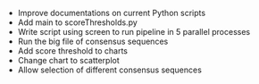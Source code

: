 - Improve documentations on current Python scripts
- Add main to scoreThresholds.py
- Write script using screen to run pipeline in 5 parallel processes
- Run the big file of consensus sequences
- Add score threshold to charts
- Change chart to scatterplot
- Allow selection of different consensus sequences
